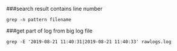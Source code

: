 ###search result contains line number
```
grep -n pattern filename
```
###get part of log from big log file
```
grep -E '2019-08-21 11:40:31|2019-08-21 11:40:33' rawlogs.log
```